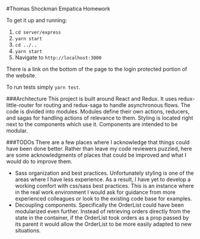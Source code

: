 #Thomas Shockman Empatica Homework

To get it up and running:
1. ``cd server/express``
2. ``yarn start``
3. ``cd ../..``
4. ``yarn start``
5. Navigate to `http://localhost:3000`

There is a link on the bottom of the page to the login protected portion of the website.

To run tests simply ``yarn test``.

###Architecture
This project is built around React and Redux. It uses redux-little-router for routing and redux-saga to handle asynchronous flows.
The code is divided into modules. Modules define their own actions, reducers, and sagas for handling actions of relevance to them.
Styling is located right next to the components which use it. Components are intended to be modular.


###TODOs
There are a few places where I acknowledge that things could have been done better. Rather than leave my code reviewers puzzled, here are some acknowledgments of places that could be improved and what I would do to improve them.
* Sass organization and best practices. Unfortunately styling is one of the areas where I have less experience. As a result, I have yet to develop a working comfort with css/sass best practices. This is an instance where in the real work environment I would ask for guidance from more experienced colleagues or look to the existing code base for examples. 
* Decoupling components. Specifically the OrderList could have been modularized even further. Instead of retrieving orders directly from the state in the container, if the OrderList took orders as a prop passed by its parent it would allow the OrderList to be more easily adapted to new situations.
